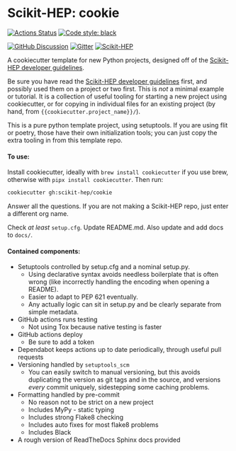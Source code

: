 # Scikit-HEP: cookie

[![Actions Status][actions-badge]][actions-link]
[![Code style: black][black-badge]][black-link]

[![GitHub Discussion][github-discussions-badge]][github-discussions-link]
[![Gitter][gitter-badge]][gitter-link]
[![Scikit-HEP][sk-badge]](https://scikit-hep.org/)

A cookiecutter template for new Python projects, designed off of the [Scikit-HEP developer guidelines][].

Be sure you have read the [Scikit-HEP developer guidelines][] first, and possibly used them on a project or two first. This is _not_ a minimal example or tutorial. It is a collection of useful tooling for starting a new project using cookiecutter, or for copying in individual files for an existing project (by hand, from `{{cookiecutter.project_name}}/`).

This is a pure python template project, using setuptools. If you are using flit or poetry, those have their own initialization tools; you can just copy the extra tooling in from this template repo.

#### To use:

Install cookiecutter, ideally with `brew install cookiecutter` if you use brew, otherwise with `pipx install cookiecutter`. Then run:


```bash
cookiecutter gh:scikit-hep/cookie
```

Answer all the questions. If you are not making a Scikit-HEP repo, just enter a different org name.

Check _at least_ `setup.cfg`. Update README.md. Also update and add docs to `docs/`.

#### Contained components:

* Setuptools controlled by setup.cfg and a nominal setup.py.
    - Using declarative syntax avoids needless boilerplate that is often wrong (like incorrectly handling the encoding when opening a README).
    - Easier to adapt to PEP 621 eventually.
    - Any actually logic can sit in setup.py and be clearly separate from simple metadata.
* GitHub actions runs testing
    - Not using Tox because native testing is faster
* GitHub actions deploy
    - Be sure to add a token
* Dependabot keeps actions up to date periodically, through useful pull requests
* Versioning handled by `setuptools_scm`
    - You can easily switch to manual versioning, but this avoids duplicating the version as git tags and in the source, and versions _every_ commit uniquely, sidestepping some caching problems.
* Formatting handled by pre-commit
    - No reason not to be strict on a new project
    - Includes MyPy - static typing
    - Includes strong Flake8 checking
    - Includes auto fixes for most flake8 problems
    - Includes Black
* A rough version of ReadTheDocs Sphinx docs provided

[actions-badge]:            https://github.com/scikit-hep/cookie/workflows/CI/badge.svg
[actions-link]:             https://github.com/scikit-hep/cookie/actions
[black-badge]:              https://img.shields.io/badge/code%20style-black-000000.svg
[black-link]:               https://github.com/psf/black
[conda-badge]:              https://img.shields.io/conda/vn/conda-forge/cookie
[conda-link]:               https://github.com/conda-forge/cookie-feedstock
[github-discussions-badge]: https://img.shields.io/static/v1?label=Discussions&message=Ask&color=blue&logo=github
[github-discussions-link]:  https://github.com/scikit-hep/cookie/discussions
[gitter-badge]:             https://badges.gitter.im/Scikit-HEP/community.svg
[gitter-link]:              https://gitter.im/Scikit-HEP/community?utm_source=badge&utm_medium=badge&utm_campaign=pr-badge
[sk-badge]:                 https://scikit-hep.org/assets/images/Scikit--HEP-Project-blue.svg

[Scikit-HEP developer guidelines]: https://scikit-hep.org/developer
